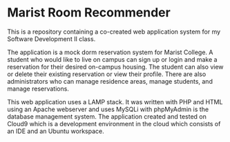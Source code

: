 # Marist Room Recommender
This is a repository containing a co-created web application system for my Software Development II class.



The application is a mock dorm reservation system for Marist College. A student who would like to live on campus
can sign up or login and make a reservation for their desired on-campus housing. The student can also view or delete their
existing reservation or view their profile. There are also administrators who can manage residence areas, manage students,
and manage reservations.

This web application uses a LAMP stack. It was written with PHP and HTML using an Apache webserver and uses MySQLi with 
phpMyAdmin is the database management system. The application created and tested on Cloud9 which is a development 
environment in the cloud which consists of an IDE and an Ubuntu workspace.
